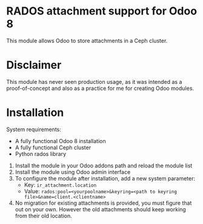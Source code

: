 RADOS attachment support for Odoo 8
===================================

This module allows Odoo to store attachments in a Ceph cluster.

Disclaimer
==========

This module has never seen production usage, as it was intended as a proof-of-concept and also as a practice for me for creating Odoo modules.

Installation
============

System requirements:
- A fully functional Odoo 8 installation
- A fully functional Ceph cluster
- Python rados library

1. Install the module in your Odoo addons path and reload the module list
2. Install the module using Odoo admin interface
3. To configure the module after installation, add a new system parameter: 
   - Key: ```ir_attachment.location```
   - Value: ```rados:pool=<yourpoolname>&keyring=<path to keyring file>&name=client.<clientname>```
4. No migration for existing attachments is provided, you must figure that out on your own. However the old attachments should keep working from their old location.

